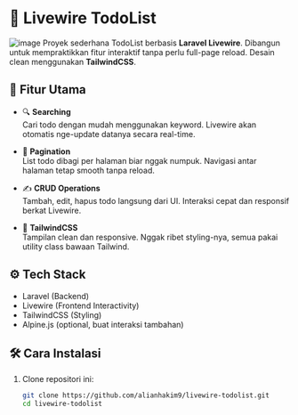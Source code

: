 # 📝 Livewire TodoList
![image](https://github.com/user-attachments/assets/3ed19883-aaed-4294-9043-cf072276d41d)
Proyek sederhana TodoList berbasis **Laravel Livewire**. Dibangun untuk mempraktikkan fitur interaktif tanpa perlu full-page reload. Desain clean menggunakan **TailwindCSS**.

## 🚀 Fitur Utama

- 🔍 **Searching**  
  Cari todo dengan mudah menggunakan keyword. Livewire akan otomatis nge-update datanya secara real-time.

- 📄 **Pagination**  
  List todo dibagi per halaman biar nggak numpuk. Navigasi antar halaman tetap smooth tanpa reload.

- ✍️ **CRUD Operations**  
  Tambah, edit, hapus todo langsung dari UI. Interaksi cepat dan responsif berkat Livewire.

- 🎨 **TailwindCSS**  
  Tampilan clean dan responsive. Nggak ribet styling-nya, semua pakai utility class bawaan Tailwind.

## ⚙️ Tech Stack

- Laravel (Backend)
- Livewire (Frontend Interactivity)
- TailwindCSS (Styling)
- Alpine.js (optional, buat interaksi tambahan)

## 🛠️ Cara Instalasi

1. Clone repositori ini:
   ```bash
   git clone https://github.com/alianhakim9/livewire-todolist.git
   cd livewire-todolist
